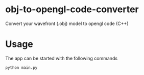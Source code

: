 # obj-to-opengl-code-converter
Convert your wavefront (.obj) model to opengl code (C++)
# Usage
The app can be started with the following commands

```python main.py```
